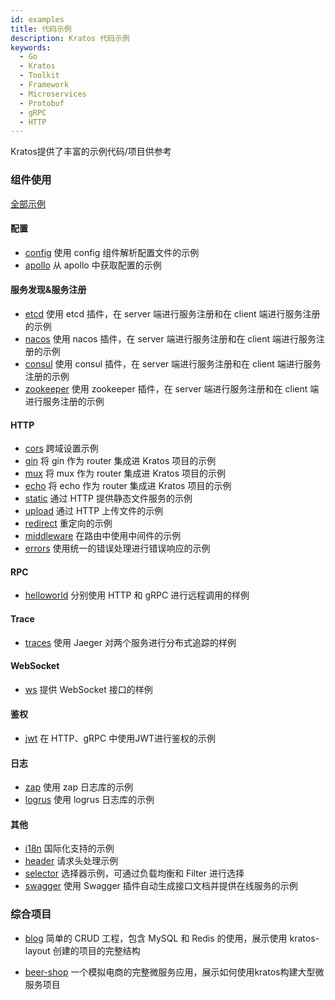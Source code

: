 ```yaml
---
id: examples
title: 代码示例
description: Kratos 代码示例
keywords:
  - Go 
  - Kratos
  - Toolkit
  - Framework
  - Microservices
  - Protobuf
  - gRPC
  - HTTP
---
```

Kratos提供了丰富的示例代码/项目供参考

### 组件使用
[全部示例](https://github.com/go-kratos/examples)

#### 配置
* [config](https://github.com/go-kratos/examples/tree/main/config) 使用 config 组件解析配置文件的示例
* [apollo](https://github.com/go-kratos/examples/tree/main/config/apollo) 从 apollo 中获取配置的示例

#### 服务发现&服务注册
* [etcd](https://github.com/go-kratos/examples/tree/main/registry/etcd) 使用 etcd 插件，在 server 端进行服务注册和在 client 端进行服务注册的示例
* [nacos](https://github.com/go-kratos/examples/tree/main/registry/nacos) 使用 nacos 插件，在 server 端进行服务注册和在 client 端进行服务注册的示例
* [consul](https://github.com/go-kratos/examples/tree/main/registry/consul) 使用 consul 插件，在 server 端进行服务注册和在 client 端进行服务注册的示例
* [zookeeper](https://github.com/go-kratos/examples/tree/main/registry/zookeeper) 使用 zookeeper 插件，在 server 端进行服务注册和在 client 端进行服务注册的示例

#### HTTP
* [cors](https://github.com/go-kratos/examples/tree/main/http/cors) 跨域设置示例
* [gin](https://github.com/go-kratos/examples/tree/main/http/gin) 将 gin 作为 router 集成进 Kratos 项目的示例
* [mux](https://github.com/go-kratos/examples/tree/main/http/mux) 将 mux 作为 router 集成进 Kratos 项目的示例
* [echo](https://github.com/go-kratos/examples/tree/main/http/echo) 将 echo 作为 router 集成进 Kratos 项目的示例
* [static](https://github.com/go-kratos/examples/tree/main/http/static) 通过 HTTP 提供静态文件服务的示例
* [upload](https://github.com/go-kratos/examples/tree/main/http/upload) 通过 HTTP 上传文件的示例
* [redirect](https://github.com/go-kratos/examples/blob/main/http/redirect) 重定向的示例
* [middleware](https://github.com/go-kratos/examples/tree/main/http/middlewares) 在路由中使用中间件的示例
* [errors](https://github.com/go-kratos/examples/tree/main/http/errors) 使用统一的错误处理进行错误响应的示例


#### RPC
* [helloworld](https://github.com/go-kratos/examples/tree/main/helloworld) 分别使用 HTTP 和 gRPC 进行远程调用的样例

#### Trace
* [traces](https://github.com/go-kratos/examples/tree/main/traces) 使用 Jaeger 对两个服务进行分布式追踪的样例

#### WebSocket
* [ws](https://github.com/go-kratos/examples/tree/main/ws) 提供 WebSocket 接口的样例

#### 鉴权
* [jwt](https://github.com/go-kratos/examples/tree/main/auth/jwt) 在 HTTP、gRPC 中使用JWT进行鉴权的示例

#### 日志
* [zap](https://github.com/go-kratos/examples/tree/main/log) 使用 zap 日志库的示例
* [logrus](https://github.com/go-kratos/examples/tree/main/log) 使用 logrus 日志库的示例


#### 其他
* [i18n](https://github.com/go-kratos/examples/tree/main/i18n) 国际化支持的示例
* [header](https://github.com/go-kratos/examples/tree/main/header) 请求头处理示例
* [selector](https://github.com/go-kratos/examples/tree/main/selector) 选择器示例，可通过负载均衡和 Filter 进行选择
* [swagger](https://github.com/go-kratos/examples/tree/main/swagger) 使用 Swagger 插件自动生成接口文档并提供在线服务的示例


### 综合项目
* [blog](https://github.com/go-kratos/examples/tree/main/blog) 简单的 CRUD 工程，包含 MySQL 和 Redis 的使用，展示使用 kratos-layout 创建的项目的完整结构

* [beer-shop](https://github.com/go-kratos/beer-shop) 一个模拟电商的完整微服务应用，展示如何使用kratos构建大型微服务项目
